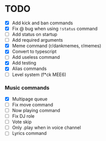 # TODO

-   [x] Add kick and ban commands
-   [x] Fix @ bug when using `!status` command
-   [ ] Add status on startup
-   [ ] Add required arguments
-   [x] Meme command (r/dankmemes, r/memes)
-   [x] Convert to typescript
-   [ ] Add useless command
-   [x] Add testing
-   [x] Alias commands
-   [ ] Level system (f\*ck MEE6)

### Music commands

-   [x] Multipage queue
-   [ ] Fix move command
-   [ ] Now playing command
-   [ ] Fix DJ role
-   [ ] Vote skip
-   [ ] Only .play when in voice channel
-   [ ] Lyrics command

